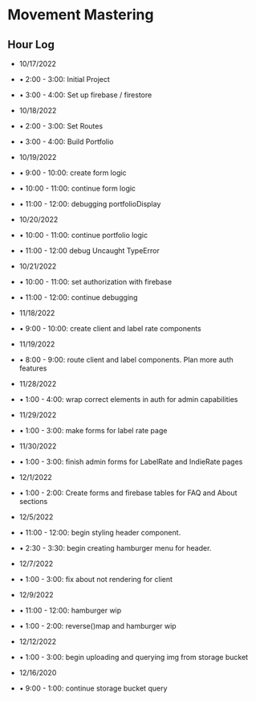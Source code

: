 # Movement Mastering

## Hour Log

- 10/17/2022
- • 2:00 - 3:00: Initial Project
- • 3:00 - 4:00: Set up firebase / firestore

- 10/18/2022
- • 2:00 - 3:00: Set Routes
- • 3:00 - 4:00: Build Portfolio

- 10/19/2022
- • 9:00 - 10:00: create form logic
- • 10:00 - 11:00: continue form logic
- • 11:00 - 12:00: debugging portfolioDisplay

- 10/20/2022
- • 10:00 - 11:00: continue portfolio logic
- • 11:00 - 12:00 debug Uncaught TypeError

- 10/21/2022
- • 10:00 - 11:00: set authorization with firebase
- • 11:00 - 12:00: continue debugging

- 11/18/2022
- • 9:00 - 10:00: create client and label rate components

- 11/19/2022
- • 8:00 - 9:00:  route client and label components. Plan more auth features

- 11/28/2022
- • 1:00 - 4:00: wrap correct elements in auth for admin capabilities

- 11/29/2022
- • 1:00 - 3:00: make forms for label rate page

- 11/30/2022
- • 1:00 - 3:00: finish admin forms for LabelRate and IndieRate pages

- 12/1/2022
- • 1:00 - 2:00: Create forms and firebase tables for FAQ and About sections

- 12/5/2022
- • 11:00 - 12:00: begin styling header component.
- • 2:30 - 3:30: begin creating hamburger menu for header.

- 12/7/2022
- • 1:00 - 3:00: fix about not rendering for client

- 12/9/2022
- • 11:00 - 12:00: hamburger wip
- • 1:00 - 2:00: reverse()map and hamburger wip

- 12/12/2022
- • 1:00 - 3:00: begin uploading and querying img from storage bucket

- 12/16/2020
- • 9:00 - 1:00: continue storage bucket query